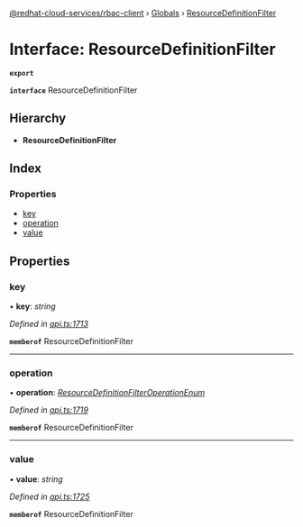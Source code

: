 [@redhat-cloud-services/rbac-client](../README.md) › [Globals](../globals.md) › [ResourceDefinitionFilter](resourcedefinitionfilter.md)

# Interface: ResourceDefinitionFilter

**`export`** 

**`interface`** ResourceDefinitionFilter

## Hierarchy

* **ResourceDefinitionFilter**

## Index

### Properties

* [key](resourcedefinitionfilter.md#key)
* [operation](resourcedefinitionfilter.md#operation)
* [value](resourcedefinitionfilter.md#value)

## Properties

###  key

• **key**: *string*

*Defined in [api.ts:1713](https://github.com/RedHatInsights/javascript-clients/blob/master/packages/rbac/api.ts#L1713)*

**`memberof`** ResourceDefinitionFilter

___

###  operation

• **operation**: *[ResourceDefinitionFilterOperationEnum](../enums/resourcedefinitionfilteroperationenum.md)*

*Defined in [api.ts:1719](https://github.com/RedHatInsights/javascript-clients/blob/master/packages/rbac/api.ts#L1719)*

**`memberof`** ResourceDefinitionFilter

___

###  value

• **value**: *string*

*Defined in [api.ts:1725](https://github.com/RedHatInsights/javascript-clients/blob/master/packages/rbac/api.ts#L1725)*

**`memberof`** ResourceDefinitionFilter
